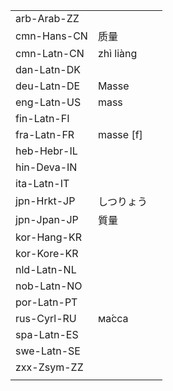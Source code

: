 | | | |
|-|-|-|
| arb-Arab-ZZ |  |  |
| cmn-Hans-CN | 质量 |  |
| cmn-Latn-CN | zhì liàng |  |
| dan-Latn-DK |  |  |
| deu-Latn-DE | Masse |  |
| eng-Latn-US | mass |  |
| fin-Latn-FI |  |  |
| fra-Latn-FR | masse [f] |  |
| heb-Hebr-IL |  |  |
| hin-Deva-IN |  |  |
| ita-Latn-IT |  |  |
| jpn-Hrkt-JP | しつりょう |  |
| jpn-Jpan-JP | 質量 |  |
| kor-Hang-KR |  |  |
| kor-Kore-KR |  |  |
| nld-Latn-NL |  |  |
| nob-Latn-NO |  |  |
| por-Latn-PT |  |  |
| rus-Cyrl-RU | ма́сса |  |
| spa-Latn-ES |  |  |
| swe-Latn-SE |  |  |
| zxx-Zsym-ZZ |  |  |
|  |  |  |
